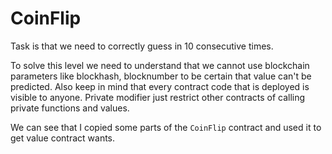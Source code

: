 # CoinFlip

Task is that we need to correctly guess in 10 consecutive times.

To solve this level we need to understand that we cannot use blockchain parameters like blockhash, blocknumber to be certain that value can't be predicted. Also keep in mind that every contract code that is deployed is visible to anyone. Private modifier just restrict other contracts of calling private functions and values.

We can see that I copied some parts of the `CoinFlip` contract and used it to get value contract wants.